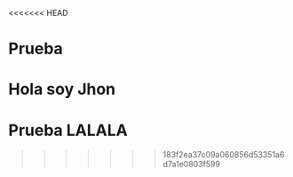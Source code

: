 <<<<<<< HEAD
# Prueba

Hola soy Jhon
=======
# Prueba LALALA
>>>>>>> 183f2ea37c09a060856d53351a6d7a1e0803f599
